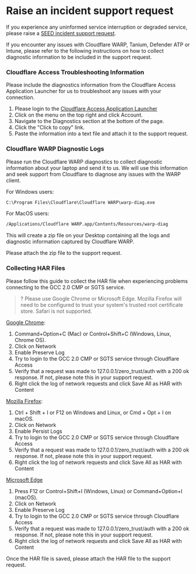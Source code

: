 # Raise an incident support request
If you experience any uninformed service interruption or degraded service, please raise a [SEED incident support request](https://form.gov.sg/6099efa30d6a0a0012dff367).

If you encounter any issues with Cloudflare WARP, Tanium, Defender ATP or Intune, please refer to the following instructions on how to collect diagnostic information to be included in the support request.

### Cloudflare Access Troubleshooting Information
Please include the diagnostics information from the Cloudflare Access Application Launcher for us to troubleshoot any issues with your connection.

1. Please login to the [Cloudflare Access Application Launcher](https://gccgovsg.cloudflareaccess.com)
2. Click on the menu on the top right and click Account.
3. Navigate to the Diagnostics section at the bottom of the page.
4. Click the "Click to copy" link.
5. Paste the information into a text file and attach it to the support request.

### Cloudflare WARP Diagnostic Logs

Please run the Cloudflare WARP diagnostics to collect diagnostic
information about your laptop and send it to us. We will use this
information and seek support from Cloudflare to diagnose any issues with
the WARP client.


For Windows users:

```cmd
C:\Program Files\Cloudflare\Cloudflare WARP\warp-diag.exe
```

For MacOS users:

```bash
/Applications/Cloudflare WARP.app/Contents/Resources/warp-diag
```

This will create a zip file on your Desktop containing all the logs and
diagnostic information captured by Cloudflare WARP.

Please attach the zip file to the support request.


### Collecting HAR Files

Please follow this guide to collect the HAR file when experiencing problems connecting to the GCC 2.0 CMP or SGTS service.

>? Please use Google Chrome or Microsoft Edge. Mozilla Firefox will need to be configured to trust your system's trusted root certificate store. Safari is not supported.

[Google Chrome](https://developer.chrome.com/docs/devtools/open/):
1. Command+Option+C (Mac) or Control+Shift+C (Windows, Linux, Chrome OS).
2. Click on Network
3. Enable Preserve Log
4. Try to login to the GCC 2.0 CMP or SGTS service through Cloudflare Access
5. Verify that a request was made to 127.0.0.1/zero_trust/auth with a 200 ok response. If not, please note this in your support request.
6. Right click the log of network requests and click Save All as HAR with Content


[Mozilla Firefox](https://developer.mozilla.org/en-US/docs/Tools):
1. Ctrl + Shift + I or F12 on Windows and Linux, or Cmd + Opt + I on macOS.
2. Click on Network
3. Enable Persist Logs
4. Try to login to the GCC 2.0 CMP or SGTS service through Cloudflare Access
5. Verify that a request was made to 127.0.0.1/zero_trust/auth with a 200 ok response. If not, please note this in your support request.
6. Right click the log of network requests and click Save All as HAR with Content


[Microsoft Edge](https://docs.microsoft.com/en-us/microsoft-edge/devtools-guide-chromium/open/?tabs=cmd-Windows)
1. Press F12 or Control+Shift+I (Windows, Linux) or Command+Option+I (macOS).
2. Click on Network
3. Enable Preserve Log
4. Try to login to the GCC 2.0 CMP or SGTS service through Cloudflare Access
5. Verify that a request was made to 127.0.0.1/zero_trust/auth with a 200 ok response. If not, please note this in your support request.
6. Right click the log of network requests and click Save All as HAR with Content

Once the HAR file is saved, please attach the HAR file to the support request.
